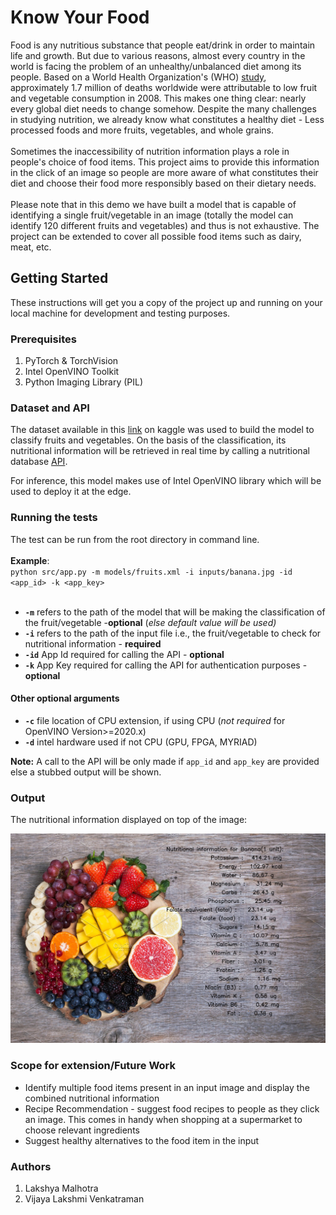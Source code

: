 # Know Your Food

Food is any nutritious substance that people eat/drink in order to maintain life and growth. But due to various reasons, almost every country in the world is facing the problem of an unhealthy/unbalanced diet among its people. Based on a World Health Organization's (WHO) [study](https://www.who.int/gho/ncd/risk_factors/unhealthy_diet_text/en/), approximately 1.7 million of deaths worldwide were attributable to low fruit and vegetable consumption in 2008. This makes one thing clear: nearly every global diet needs to change somehow. Despite the many challenges in studying nutrition, we already know what constitutes a healthy diet - Less processed foods and more fruits, vegetables, and whole grains.<br /><br />
Sometimes the inaccessibility of nutrition information plays a role in people's choice of food items. This project aims to provide this information in the click of an image so people are more aware of what constitutes their diet and choose their food more responsibly based on their dietary needs. <br /><br />
Please note that in this demo we have built a model that is capable of identifying a single fruit/vegetable  in an image (totally the model can identify 120 different fruits and vegetables) and thus is not exhaustive. The project can be extended to cover all possible food items such as dairy, meat, etc.

## Getting Started
These instructions will get you a copy of the project up and running on your local machine for development and testing purposes. 

### Prerequisites
1) PyTorch & TorchVision
2) Intel OpenVINO Toolkit
3) Python Imaging Library (PIL)

### Dataset and API
The dataset available in this [link](https://www.kaggle.com/moltean/fruits) on kaggle was used to build the model to classify fruits and vegetables. On the basis of the classification, its nutritional information will be retrieved in real time by calling a nutritional database [API](https://www.edamam.com/). <br />

For inference, this model makes use of Intel OpenVINO library which will be used to deploy it at the edge.

### Running the tests
The test can be run from the root directory in command line.<br /> <br />
**Example**: <br />
`python src/app.py -m models/fruits.xml -i inputs/banana.jpg -id <app_id> -k <app_key>` <br /><br />
* **`-m`** refers to the path of the model that will be making the classification of the fruit/vegetable -__optional__ (_else default value will be used)_ <br /> 
* **`-i`**  refers to the path of the input file i.e., the fruit/vegetable to check for nutritional information - __required__
* **`-id`** App Id required for calling the API - __optional__
* **`-k`** App Key required for calling the API for authentication purposes - __optional__

#### Other optional arguments
* **`-c`** file location of CPU extension, if using CPU (_not required_ for OpenVINO Version>=2020.x)
* **`-d`** intel hardware used if not CPU (GPU, FPGA, MYRIAD)

__Note:__ A call to the API will be only made if `app_id` and `app_key` are provided else a stubbed output will be shown.

### Output
The nutritional information displayed on top of the image:

![Figure 1](outputs/output.png)

### Scope for extension/Future Work
+ Identify multiple food items present in an input image and display the combined nutritional information
+ Recipe Recommendation - suggest food recipes to people as they click an image. This comes in handy when shopping at a supermarket to choose relevant ingredients
+ Suggest healthy alternatives to the food item in the input

### Authors
1) Lakshya Malhotra
2) Vijaya Lakshmi Venkatraman
